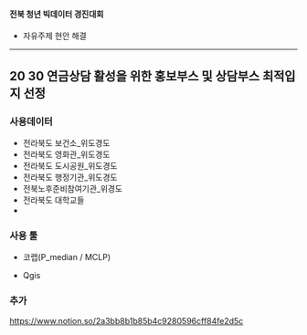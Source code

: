 
#### 전북 청년 빅데이터 경진대회 ##
- 자유주제 현안 해결
---------------------


## 20 30 연금상담 활성을 위한 홍보부스 및 상담부스 최적입지 선정

### 사용데이터

- 전라북도 보건소_위도경도
- 전라북도 영화관_위도경도
- 전라북도 도시공원_위도경도
- 전라북도 행정기관_위도경도
- 전북노후준비참여기관_위경도
- 전라북도 대학교들
- 
### 사용 툴

- 코랩(P_median / MCLP)

- Qgis

### 추가
https://www.notion.so/2a3bb8b1b85b4c9280596cff84fe2d5c
